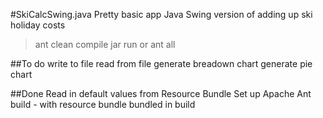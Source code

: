 #SkiCalcSwing.java
Pretty basic app
Java Swing version of adding up ski holiday costs

>ant clean compile jar run
or
>ant all

##To do
write to file
read from file
generate breadown chart
generate pie chart

##Done
Read in default values from Resource Bundle
Set up Apache Ant build - with resource bundle bundled in build
